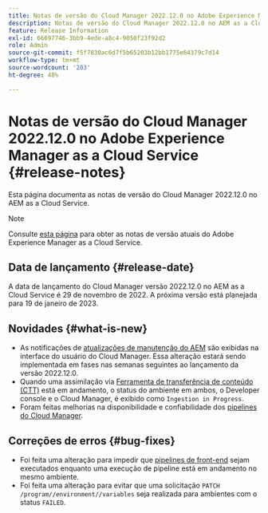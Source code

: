 ```yaml
---
title: Notas de versão do Cloud Manager 2022.12.0 no Adobe Experience Manager as a Cloud Service
description: Notas de versão do Cloud Manager 2022.12.0 no AEM as a Cloud Service.
feature: Release Information
exl-id: 66697746-3bb9-4ede-a8c4-9050f23f92d2
role: Admin
source-git-commit: f5f7830ac6d7f5b65203b12bb1775e64379c7d14
workflow-type: tm+mt
source-wordcount: '203'
ht-degree: 48%

---
```


# Notas de versão do Cloud Manager 2022.12.0 no Adobe Experience Manager as a Cloud Service {#release-notes}

Esta página documenta as notas de versão do Cloud Manager 2022.12.0 no AEM as a Cloud Service.

>[!NOTE]
>
>Consulte [esta página](/help/release-notes/release-notes-cloud/release-notes-current.md) para obter as notas de versão atuais do Adobe Experience Manager as a Cloud Service.

## Data de lançamento {#release-date}

A data de lançamento do Cloud Manager versão 2022.12.0 no AEM as a Cloud Service é 29 de novembro de 2022. A próxima versão está planejada para 19 de janeiro de 2023.

## Novidades {#what-is-new}

* As notificações de [atualizações de manutenção do AEM](/help/overview/what-is-new-and-different.md#aem-updates) são exibidas na interface do usuário do Cloud Manager. Essa alteração estará sendo implementada em fases nas semanas seguintes ao lançamento da versão 2022.12.0.
* Quando uma assimilação via [Ferramenta de transferência de conteúdo (CTT)](/help/journey-migration/content-transfer-tool/using-content-transfer-tool/overview-content-transfer-tool.md) está em andamento, o status do ambiente em ambos, o Developer console e o Cloud Manager, é exibido como `Ingestion in Progress`.
* Foram feitas melhorias na disponibilidade e confiabilidade dos [pipelines do Cloud Manager](/help/implementing/cloud-manager/configuring-pipelines/introduction-ci-cd-pipelines.md).

## Correções de erros {#bug-fixes}

* Foi feita uma alteração para impedir que [pipelines de front-end](/help/implementing/cloud-manager/configuring-pipelines/introduction-ci-cd-pipelines.md#front-end) sejam executados enquanto uma execução de pipeline está em andamento no mesmo ambiente.
* Foi feita uma alteração para evitar que uma solicitação `PATCH /program//environment//variables` seja realizada para ambientes com o status `FAILED`.

